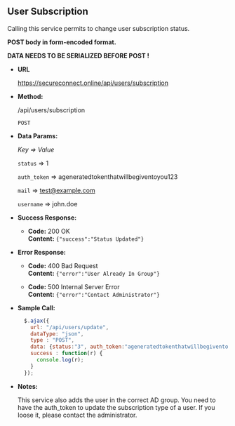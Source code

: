 **User Subscription**
----
Calling this service permits to change user subscription status.

**POST body in form-encoded format.**

**DATA NEEDS TO BE SERIALIZED BEFORE POST !**

* **URL**

  https://secureconnect.online/api/users/subscription

* **Method:**
  
  /api/users/subscription

  `POST`

* **Data Params:**

    *Key => Value*
    
    `status` => 1
    
    `auth_token` => ageneratedtokenthatwillbegiventoyou123

    `mail` => test@example.com
    
    `username` => john.doe

* **Success Response:**

  * **Code:** 200 OK<br/>
    **Content:** `{"success":"Status Updated"}`
 
* **Error Response:**

  * **Code:** 400 Bad Request<br/>
    **Content:** `{"error":"User Already In Group"}`

  * **Code:** 500 Internal Server Error<br/>
    **Content:** `{"error":"Contact Administrator"}`

* **Sample Call:**

  ```javascript
    $.ajax({
      url: "/api/users/update",
      dataType: "json",
      type : "POST",
      data: {status:"3", auth_token:"ageneratedtokenthatwillbegiventoyou123", mail:"test@example.com", username:"john.doe"},
      success : function(r) {
        console.log(r);
      }
    });
  ```

* **Notes:**

    This service also adds the user in the correct AD group.
    You need to have the auth_token to update the subscription type of a user. If you loose it, please contact the administrator.